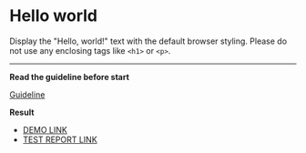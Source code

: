 # Hello world

Display the "Hello, world!" text with the default browser styling. Please do not
use any enclosing tags like `<h1>` or `<p>`.
___

**Read the guideline before start**

[Guideline](https://mate-academy.github.io/layout_task-guideline/)

**Result**

- [DEMO LINK](https://irenhh.github.io/layout_hello-world/) <br>
- [TEST REPORT LINK](https://irenhh.github.io/layout_hello-world/report/html_report/)
